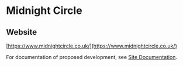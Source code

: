 # Midnight Circle

## Website

[https://www.midnightcircle.co.uk/](https://www.midnightcircle.co.uk/)

For documentation of proposed development, see [Site Documentation](documentation/README.md).





